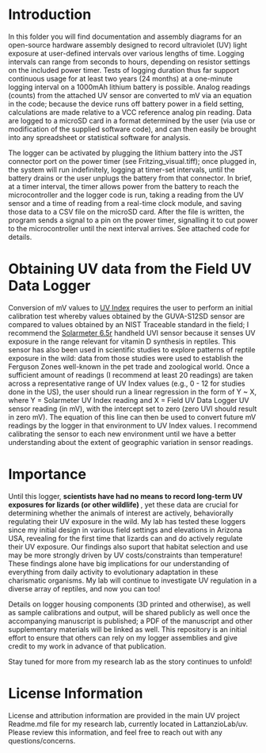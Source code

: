 # Introduction
In this folder you will find documentation and assembly diagrams for an open-source hardware assembly designed to record ultraviolet (UV) light exposure at user-defined intervals over various lengths of time. Logging intervals can range from seconds to hours, depending on resistor settings on the included power timer. Tests of logging duration thus far support continuous usage for at least two years (24 months) at a one-minute logging interval on a 1000mAh lithium battery is possible. Analog readings (counts) from the attached UV sensor are converted to mV via an equation in the code; because the device runs off battery power in a field setting, calculations are made relative to a VCC reference analog pin reading. Data are logged to a microSD card in a format determined by the user (via use or modification of the supplied software code), and can then easily be brought into any spreadsheet or statistical software for analysis. 

The logger can be activated by plugging the lithium battery into the JST connector port on the power timer (see Fritzing_visual.tiff); once plugged in, the system will run indefinitely, logging at timer-set intervals, until the battery drains or the user unplugs the battery from that connector. In brief, at a timer interval, the timer allows power from the battery to reach the microcontroller and the logger code is run, taking a reading from the UV sensor and a time of reading from a real-time clock module, and saving those data to a CSV file on the microSD card. After the file is written, the program sends a signal to a pin on the power timer, signalling it to cut power to the microcontroller until the next interval arrives. See attached code for details. 

# Obtaining UV data from the Field UV Data Logger
Conversion of mV values to [UV Index][uv-index] requires the user to perform an initial calibration test whereby values obtained by the GUVA-S12SD sensor are compared to values obtained by an NIST Traceable standard in the field; I recommend the [Solarmeter 6.5r][solarmeter-65r] handheld UVI sensor because it senses UV exposure in the range relevant for vitamin D synthesis in reptiles. This sensor has also been used in scientific studies to explore patterns of reptile exposure in the wild: data from those studies were used to establish the Ferguson Zones well-known in the pet trade and zoological world. Once a sufficient amount of readings (I recommend at least 20 readings) are taken across a representative range of UV Index values (e.g., 0 - 12 for studies done in the US), the user should run a linear regression in the form of Y ~ X, where Y = Solarmeter UV Index reading and X = Field UV Data Logger UV sensor reading (in mV), with the intercept set to zero (zero UVI should result in zero mV). The equation of this line can then be used to convert future mV readings by the logger in that environment to UV Index values. I recommend calibrating the sensor to each new environment until we have a better understanding about the extent of geographic variation in sensor readings. 

# Importance
Until this logger, <b>scientists have had no means to record long-term UV exposures for lizards (or other wildlife) </b>, yet these data are crucial for determining whether the animals of interest are actively, behaviorally regulating their UV exposure in the wild. My lab has tested these loggers since my initial design in various field settings and elevations in Arizona USA, revealing for the first time that lizards can and do actively regulate their UV exposure. Our findings also suport that habitat selection and use may be more strongly driven by UV costs/constraints than temperature! These findings alone have big implications for our understanding of everything from daily activity to evolutionary adaptation in these charismatic organisms. My lab will continue to investigate UV regulation in a diverse array of reptiles, and now you can too! 

Details on logger housing components (3D printed and otherwise), as well as sample calibrations and output, will be shared publicly as well once the accompanying manuscript is published; a PDF of the manuscript and other supplementary materials will be linked as well. This repository is an initial effort to ensure that others can rely on my logger assemblies and give credit to my work in advance of that publication. 

Stay tuned for more from my research lab as the story continues to unfold! 

# License Information
License and attribution information are provided in the main UV project Readme.md file for my research lab, currently located in LattanzioLab/uv. Please review this information, and feel free to reach out with any questions/concerns. 

[solarmeter-65r]: https://www.solarmeter.com/product/model65r/
[uv-index]: https://www.cpc.ncep.noaa.gov/products/stratosphere/uv_index/uv_information.shtml
